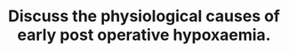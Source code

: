 ---
title: "Discuss the physiological causes of early post operative hypoxaemia."
entityType: SAQ
exam: PEX
college: CICM
year: 2010
sitting: B
question: 1
passRate: 33
lo:
- "[[B1a2b]]"
- "[[B1e]]"
- "[[B1f]]"
- "[[B1g]]"
EC_expectedDomains:
- "It was expected that candidates define hypoxaemia and, in a structured manner, discuss the physiological causes of early postoperative hypoxaemia."
- "Candidates should always try and begin their answer with a definition of the term that is to be discussed."
EC_extraCredit:
- "Better answers addressed different physiological causes of hypoxaemia, including areas of low V/Q; hypoventilation; increased oxygen consumption; loss of hypoxic pulmonary vasoconstriction and closing capacity exceeding functional residual capacity."
EC_errorsCommon:
- "Many candidates invoked clinical disease related causes and not physiological. This did not score marks."
- "Similarly, factors leading to tissue hypoxia, such as anaemia or low 2,3-dpg were not given marks."
- "Candidates may have done so because they confused “hypoxaemia” with “hypoxia”."
resources:
- "Nunn’s respiratory physiology – various sections"
---